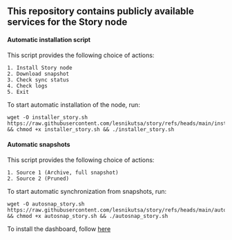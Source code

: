 ## This repository contains publicly available services for the Story node


#### Automatic installation script

This script provides the following choice of actions:
```
1. Install Story node
2. Download snapshot
3. Check sync status
4. Check logs
5. Exit
```

To start automatic installation of the node, run:
```
wget -O installer_story.sh https://raw.githubusercontent.com/lesnikutsa/story/refs/heads/main/installer_story.sh && chmod +x installer_story.sh && ./installer_story.sh
```


#### Automatic snapshots

This script provides the following choice of actions:
```
1. Source 1 (Archive, full snapshot)
2. Source 2 (Pruned)
```

To start automatic synchronization from snapshots, run:
```
wget -O autosnap_story.sh https://raw.githubusercontent.com/lesnikutsa/story/refs/heads/main/autosnap_story.sh && chmod +x autosnap_story.sh && ./autosnap_story.sh
```

To install the dashboard, follow [here](https://github.com/lesnikutsa/story/blob/main/dashboard/README.md)

